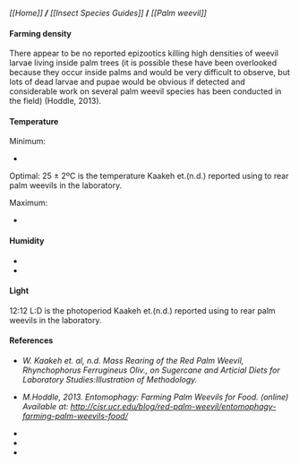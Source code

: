 _[[Home]] **/** [[Insect Species Guides]]_ **/** _[[Palm weevil]]_


#### Farming density

There appear to be no reported epizootics killing high densities of weevil larvae living inside palm trees (it is possible these have been overlooked because they occur inside palms and would be very difficult to observe, but lots of dead larvae and pupae would be obvious if detected and considerable work on several palm weevil species has been conducted in the field) (Hoddle, 2013).

#### Temperature

Minimum: 

-

Optimal:  25 ± 2ºC is the temperature Kaakeh et.(n.d.) reported using to rear palm weevils in the laboratory. 

Maximum: 

-


#### Humidity

-
-

#### Light

12:12 L:D is the photoperiod Kaakeh et.(n.d.) reported using to rear palm weevils in the laboratory.





#### References

* _W. Kaakeh et. al, n.d. Mass Rearing of the Red Palm Weevil, Rhynchophorus Ferrugineus Oliv., on Sugercane and Articial Diets for Laboratory Studies:Illustration of Methodology._

* _M.Hoddle, 2013. Entomophagy: Farming Palm Weevils for Food. (online) Available at: http://cisr.ucr.edu/blog/red-palm-weevil/entomophagy-farming-palm-weevils-food/_

-
-
-
